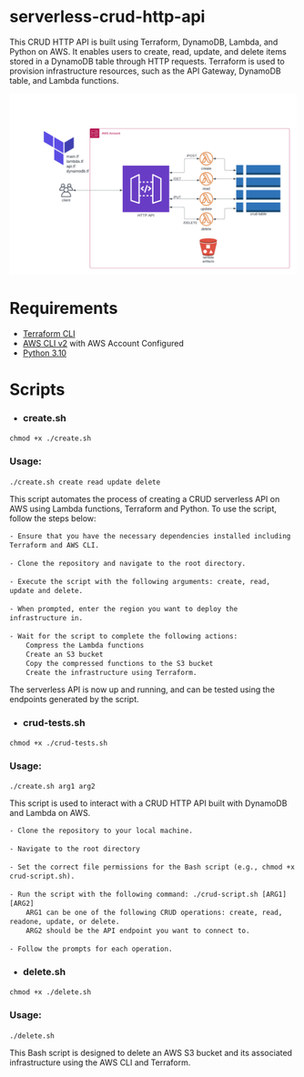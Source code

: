 # serverless-crud-http-api
This CRUD HTTP API is built using Terraform, DynamoDB, Lambda, and Python on AWS. It enables users to create, read, update, and delete items stored in a DynamoDB table through HTTP requests. Terraform is used to provision infrastructure resources, such as the API Gateway, DynamoDB table, and Lambda functions.

<div id="image" align="center">
    <img src="./architecture/serverless-crud-http-api.png" width="600px"/>
</div>

# Requirements

* [Terraform CLI](https://developer.hashicorp.com/terraform/downloads)
* [AWS CLI v2](https://docs.aws.amazon.com/cli/latest/userguide/getting-started-install.html) with AWS Account Configured
* [Python 3.10](https://www.python.org/downloads/)

# Scripts

* ### create.sh

`chmod +x ./create.sh`

### Usage:

`./create.sh create read update delete`

This script automates the process of creating a CRUD serverless API on AWS using Lambda functions, Terraform and Python. To use the script, follow the steps below:

    - Ensure that you have the necessary dependencies installed including Terraform and AWS CLI.

    - Clone the repository and navigate to the root directory.

    - Execute the script with the following arguments: create, read, update and delete.

    - When prompted, enter the region you want to deploy the infrastructure in.

    - Wait for the script to complete the following actions:
        Compress the Lambda functions
        Create an S3 bucket
        Copy the compressed functions to the S3 bucket
        Create the infrastructure using Terraform.

The serverless API is now up and running, and can be tested using the endpoints generated by the script.
    
* ### crud-tests.sh

`chmod +x ./crud-tests.sh`

### Usage:

`./create.sh arg1 arg2`

This script is used to interact with a CRUD HTTP API built with DynamoDB and Lambda on AWS.

    - Clone the repository to your local machine.
    
    - Navigate to the root directory
    
    - Set the correct file permissions for the Bash script (e.g., chmod +x crud-script.sh).
    
    - Run the script with the following command: ./crud-script.sh [ARG1] [ARG2]
        ARG1 can be one of the following CRUD operations: create, read, readone, update, or delete.
        ARG2 should be the API endpoint you want to connect to.
        
    - Follow the prompts for each operation.
    
* ### delete.sh

`chmod +x ./delete.sh`

### Usage:

`./delete.sh`

This Bash script is designed to delete an AWS S3 bucket and its associated infrastructure using the AWS CLI and Terraform.
